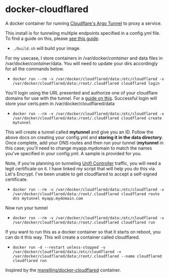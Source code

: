# docker-cloudflared
<p>

A docker container for running [Cloudflare's Argo Tunnel](https://developers.cloudflare.com/argo-tunnel/quickstart/) to proxy a service.

This install is for tunneling multiple endpoints specified in a config.yml
file. To find a guide on this, please [see this
guide](https://omar2cloud.github.io/cloudflare/cloudflared/cloudflare/). 
 
* `./build.sh` will build your image.
 
For my usecase, I store containers in /var/docker/<i>container</i> and data files in
/var/docker/<i>container</i>/data.  You will need to update your dirs
accordingly for all the commands below.

* `docker run --rm -v /var/docker/cloudflared/data:/etc/cloudflared -v /var/docker/cloudflared/data:/root/.cloudflared cloudflared login`

You'll login using the URL presented and authorize one of your cloudflare domains for use
with the tunnel. For a [guide on this](https://omar2cloud.github.io/cloudflare/cloudflared/cloudflare/).
Successful login will store your certs.pem in /var/docker/cloudflared/data

* `docker run --rm -v /var/docker/cloudflared/data:/etc/cloudflared -v /var/docker/cloudflared/data:/root/.cloudflared cloudflared create mytunnel`

This will create a tunnel called <b>mytunnel</b> and give you an ID.  Follow the above
docs on creating your config.yml and <b>storing it in the data directory</b>. Once
complete, add your DNS routes and then run your tunnel (<b>mytunnel</b> in this
case; you'll need to change myapp.mydomain to match the names you've
specified in your config.yml. A sample is provided for you. 

Note, if you're planning on tunneling [Unifi
Controller](https://github.com/bdwilson/unifi-letsencrypt-cloudflare) traffic,
you will need a legit certificate on it. I have linked my script that will help
you do this via Let's Encrypt. I've been unable to get cloudflared to accept a
self-signed certificate. 

* `docker run --rm -v /var/docker/cloudflared/data:/etc/cloudflared -v /var/docker/cloudflared/data:/root/.cloudflared cloudflared route dns mytunnel myapp.mydomain.com`

Now run your tunnel

* `docker run --rm -v /var/docker/cloudflared/data:/etc/cloudflared -v /var/docker/cloudflared/data:/root/.cloudflared cloudflared run`

Іf you want to run this as a docker container so that it starts on reboot, you
can do it this way. This will create a container called cloudflared. 

* `docker run -d --restart unless-stopped -v /var/docker/cloudflared/data:/etc/cloudflared -v /var/docker/cloudflared/data:/root/.cloudflared --name cloudflared cloudflared run`

Inspired by the [msnelling/docker-cloudflared](https://github.com/msnelling/docker-cloudflared) container.
